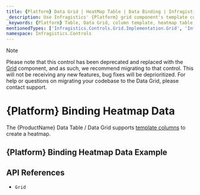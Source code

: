 ```yaml
---
title: {Platform} Data Grid | HeatMap Table | Data Binding | Infragistics
_description: Use Infragistics' {Platform} grid component's template columns to create a heatmap table. View our {ProductName} table demos!
_keywords: {Platform} Table, Data Grid, column template, heatmap table, {ProductName}, data binding, Infragistics
mentionedTypes: ['Infragistics.Controls.Grid.Implementation.Grid', 'Infragistics.Controls.Grid.Implementation.Column']
namespace: Infragistics.Controls
---
```


<!-- Blazor, WebComponents -->

> [!Note]
Please note that this control has been deprecated and replaced with the [Grid](../data-grid.md) component, and as such, we recommend migrating to that control. This will not be receiving any new features, bug fixes will be deprioritized. For help or questions on migrating your codebase to the Data Grid, please contact support.

<!-- end: Blazor, WebComponents -->

# {Platform} Binding Heatmap Data

The {ProductName} Data Table / Data Grid supports [template columns](data-grid-column-types.md#template-column) to create a heatmap.

## {Platform} Binding Heatmap Data Example


<code-view style="height: 600px"
           data-demos-base-url="{environment:dvDemosBaseUrl}"
           iframe-src="{environment:dvDemosBaseUrl}/grids/data-grid-type-heatmap-table"
           alt="{Platform} Binding Heatmap Data Example"
           github-src="grids/data-grid/type-heatmap-table">
</code-view>

## API References

 - `Grid`
